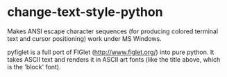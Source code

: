 # change-text-style-python
Makes ANSI escape character sequences (for producing colored terminal text and cursor positioning) work under MS Windows.

pyfiglet is a full port of FIGlet (http://www.figlet.org/) into pure
python. It takes ASCII text and renders it in ASCII art fonts (like
the title above, which is the 'block' font).
